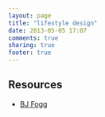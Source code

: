 ```yaml
---
layout: page
title: "lifestyle design"
date: 2013-05-05 17:07
comments: true
sharing: true
footer: true
---
```


## Resources

- [BJ Fogg](http://bjfogg.com/)
